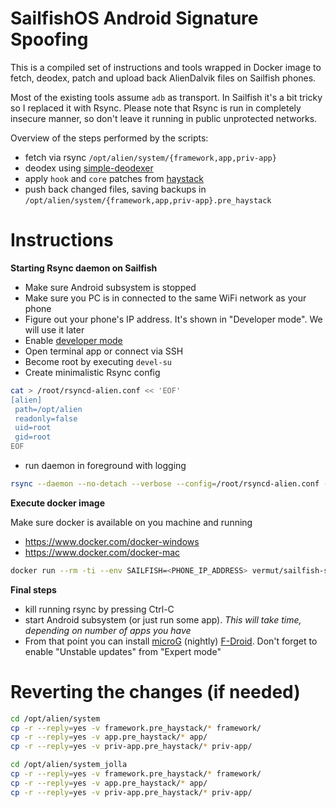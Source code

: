 SailfishOS Android Signature Spoofing
===

This is a compiled set of instructions and tools wrapped in Docker image to fetch, deodex, patch and upload back 
AlienDalvik files on Sailfish phones.

Most of the existing tools assume `adb` as transport. In Sailfish it's a bit tricky so I replaced it with Rsync. 
Please note that Rsync is run in completely insecure manner, so don't leave it running in public unprotected networks.

Overview of the steps performed by the scripts:
 * fetch via rsync `/opt/alien/system/{framework,app,priv-app}`
 * deodex using [simple-deodexer](https://github.com/aureljared/simple-deodexer)
 * apply `hook` and `core` patches from [haystack](https://github.com/Lanchon/haystack)
 * push back changed files, saving backups in `/opt/alien/system/{framework,app,priv-app}.pre_haystack`

Instructions
===

**Starting Rsync daemon on Sailfish**

* Make sure Android subsystem is stopped
* Make sure you PC is in connected to the same WiFi network as your phone
* Figure out your phone's IP address. It's shown in "Developer mode". We will use it later
* Enable [developer mode](https://jolla.zendesk.com/hc/en-us/articles/202011863-How-to-enable-Developer-Mode)
* Open terminal app or connect via SSH
* Become root by executing `devel-su`
* Create minimalistic Rsync config

```bash
cat > /root/rsyncd-alien.conf << 'EOF'
[alien]
 path=/opt/alien
 readonly=false
 uid=root
 gid=root 
EOF
```

* run daemon in foreground with logging

```bash
rsync --daemon --no-detach --verbose --config=/root/rsyncd-alien.conf --log-file=/dev/stdout
```

**Execute docker image**

Make sure docker is available on you machine and running
* https://www.docker.com/docker-windows
* https://www.docker.com/docker-mac

```bash
docker run --rm -ti --env SAILFISH=<PHONE_IP_ADDRESS> vermut/sailfish-signature-spoofing
```

**Final steps**
* kill running rsync by pressing Ctrl-C
* start Android subsystem (or just run some app). *This will take time, depending on number of apps you have*
* From that point you can install [microG](https://microg.org/download.html) (nightly) [F-Droid](https://f-droid.org). 
Don't forget to enable "Unstable updates" from "Expert mode"


Reverting the changes (if needed)
===
```bash
cd /opt/alien/system
cp -r --reply=yes -v framework.pre_haystack/* framework/
cp -r --reply=yes -v app.pre_haystack/* app/
cp -r --reply=yes -v priv-app.pre_haystack/* priv-app/

cd /opt/alien/system_jolla
cp -r --reply=yes -v framework.pre_haystack/* framework/
cp -r --reply=yes -v app.pre_haystack/* app/
cp -r --reply=yes -v priv-app.pre_haystack/* priv-app/
```


